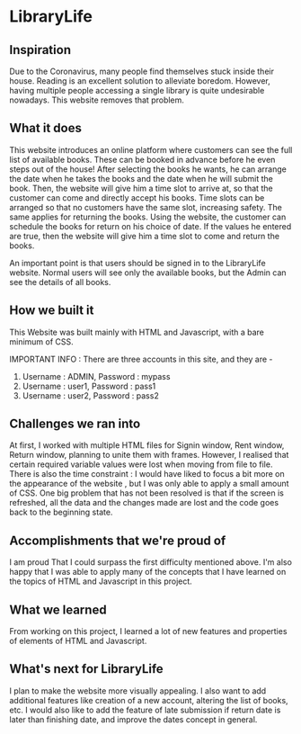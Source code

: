# LibraryLife

## Inspiration
Due to the Coronavirus, many people find themselves stuck inside their house. Reading is an excellent solution to alleviate boredom. However, having multiple people accessing a single library is quite undesirable nowadays. This website removes that problem.
## What it does
This website introduces an online platform where customers can see the full list of available books. These can be booked in advance before he even steps out of the house! After selecting the books he wants, he can arrange the date when he takes the books and the date when he will submit the book. Then, the website will give him a time slot to arrive at, so that the customer can come and directly accept his books. Time slots can be arranged so that no customers have the same slot, increasing safety.
The same applies for returning the books. Using the website, the customer can schedule the books for return on his choice of date. If the values he entered are true, then the website will give him a time slot to come and return the books.

An important point is that users should be signed in to the LibraryLife website. Normal users will see only the available books, but the Admin can see the details of all books.

## How we built it
This Website was built mainly with HTML and Javascript, with a bare minimum of CSS.

IMPORTANT INFO : There are three accounts in this site, and they are - 
1. Username : ADMIN, Password : mypass
2. Username : user1, Password : pass1
3. Username : user2, Password : pass2

## Challenges we ran into
At first, I worked with multiple HTML files for Signin window, Rent window, Return window, planning to unite them with frames. However, I realised that certain required variable values were lost when moving from file to file. There is also the time constraint : I would have liked to focus a bit more on the appearance of the website , but I was only able to apply a small amount of CSS. One big problem that has not been resolved is that if the screen is refreshed, all the data and the changes made are lost and the code goes back to the beginning state.

## Accomplishments that we're proud of
I am proud That I could surpass the first difficulty mentioned above. I'm also happy that I was able to apply many of the concepts that I have learned on the topics of HTML and Javascript in this project.

## What we learned
From working on this project, I learned a lot of new features and properties of elements of HTML and Javascript. 

## What's next for LibraryLife
I plan to make the website more visually appealing. I also want to add additional features like creation of a new account, altering the list of books, etc. I would also like to add the feature of late submission if return date is later than finishing date, and improve the dates concept in general.
